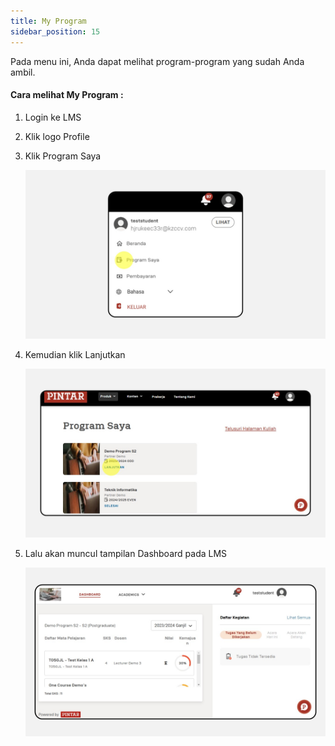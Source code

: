 ```yaml
---
title: My Program
sidebar_position: 15
---
```

Pada menu ini, Anda dapat melihat program-program yang sudah Anda ambil.

#### Cara melihat My Program :

1. Login ke LMS
2. Klik logo Profile
3. Klik Program Saya

   ![](/img/my-program-1.jpg)
4. Kemudian klik Lanjutkan

   ![](/img/my-program-2.jpg)
5. Lalu akan muncul tampilan Dashboard pada LMS

   ![](/img/my-program-3.jpg)
